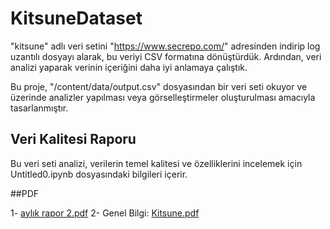 # KitsuneDataset

"kitsune" adlı veri setini "https://www.secrepo.com/" adresinden indirip log uzantılı dosyayı alarak, bu veriyi CSV formatına dönüştürdük. Ardından, veri analizi yaparak verinin içeriğini daha iyi anlamaya çalıştık.

Bu proje, "/content/data/output.csv" dosyasından bir veri seti okuyor ve üzerinde analizler yapılması veya görselleştirmeler oluşturulması amacıyla tasarlanmıştır.    


## Veri Kalitesi Raporu

Bu veri seti analizi, verilerin temel kalitesi ve özelliklerini incelemek için Untitled0.ipynb dosyasındaki bilgileri içerir.


##PDF

1- [aylık rapor 2.pdf](https://github.com/lorinesim/KitsuneDataset/files/13514029/aylik.rapor.2.pdf) 
2- Genel Bilgi: [Kitsune.pdf](https://github.com/lorinesim/KitsuneDataset/files/13514397/Kitsune.pdf)


